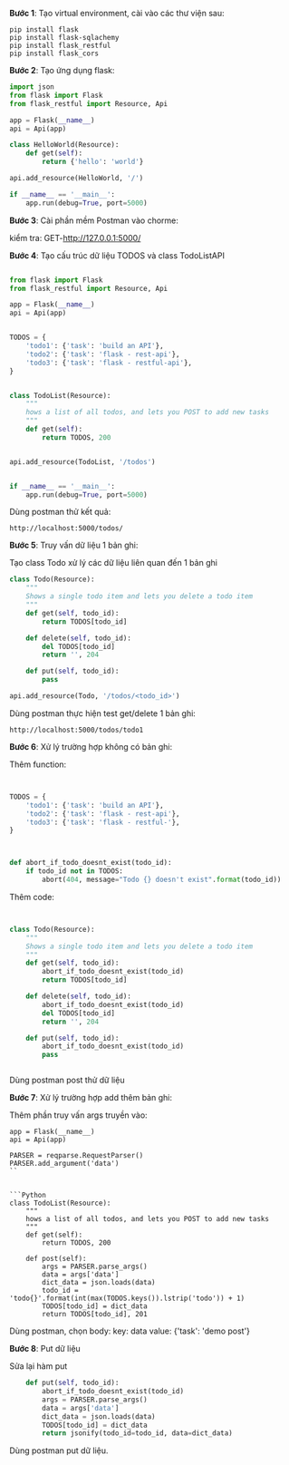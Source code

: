 **Bước 1**: Tạo virtual environment, cài vào các thư viện sau:



```
pip install flask
pip install flask-sqlachemy
pip install flask_restful
pip install flask_cors
```


**Bước 2**: Tạo ứng dụng flask:

```Python
import json
from flask import Flask
from flask_restful import Resource, Api

app = Flask(__name__)
api = Api(app)

class HelloWorld(Resource):
    def get(self):
        return {'hello': 'world'}

api.add_resource(HelloWorld, '/')

if __name__ == '__main__':
    app.run(debug=True, port=5000)

```


**Bước 3**: Cài phần mềm Postman vào chorme:

kiểm tra: GET-http://127.0.0.1:5000/


**Bước 4**: Tạo cấu trúc dữ liệu TODOS và class TodoListAPI



```Python

from flask import Flask
from flask_restful import Resource, Api

app = Flask(__name__)
api = Api(app)


TODOS = {
    'todo1': {'task': 'build an API'},
    'todo2': {'task': 'flask - rest-api'},
    'todo3': {'task': 'flask - restful-api'},
}


class TodoList(Resource):
    """
    hows a list of all todos, and lets you POST to add new tasks
    """
    def get(self):
        return TODOS, 200


api.add_resource(TodoList, '/todos')


if __name__ == '__main__':
    app.run(debug=True, port=5000)

```


Dùng postman thử kết quả:
```
http://localhost:5000/todos/
```


**Bước 5**: Truy vấn dữ liệu 1 bản ghi:


Tạo class Todo xử lý các dữ liệu liên quan đến 1 bản ghi

```Python
class Todo(Resource):
    """
    Shows a single todo item and lets you delete a todo item
    """
    def get(self, todo_id):
        return TODOS[todo_id]

    def delete(self, todo_id):
        del TODOS[todo_id]
        return '', 204

    def put(self, todo_id):
        pass

api.add_resource(Todo, '/todos/<todo_id>')
```

Dùng postman thực hiện test get/delete 1 bản ghi:

```
http://localhost:5000/todos/todo1

```

**Bước 6**: Xử lý trường hợp không có bản ghi:

Thêm function:

```Python


TODOS = {
    'todo1': {'task': 'build an API'},
    'todo2': {'task': 'flask - rest-api'},
    'todo3': {'task': 'flask - restful-'},
}



def abort_if_todo_doesnt_exist(todo_id):
    if todo_id not in TODOS:
        abort(404, message="Todo {} doesn't exist".format(todo_id))
```

Thêm code:

```Python


class Todo(Resource):
    """
    Shows a single todo item and lets you delete a todo item
    """
    def get(self, todo_id):
        abort_if_todo_doesnt_exist(todo_id)
        return TODOS[todo_id]

    def delete(self, todo_id):
        abort_if_todo_doesnt_exist(todo_id)
        del TODOS[todo_id]
        return '', 204

    def put(self, todo_id):
        abort_if_todo_doesnt_exist(todo_id)
        pass



```

Dùng postman post thử dữ liệu

**Bước 7**: Xử lý trường hợp add thêm bản ghi:

Thêm phần truy vấn args truyền vào:

```
app = Flask(__name__)
api = Api(app)

PARSER = reqparse.RequestParser()
PARSER.add_argument('data')
``


```Python
class TodoList(Resource):
    """
    hows a list of all todos, and lets you POST to add new tasks
    """
    def get(self):
        return TODOS, 200

    def post(self):
        args = PARSER.parse_args()
        data = args['data']
        dict_data = json.loads(data)
        todo_id = 'todo{}'.format(int(max(TODOS.keys()).lstrip('todo')) + 1)
        TODOS[todo_id] = dict_data
        return TODOS[todo_id], 201

```


Dùng postman, chọn body:
key: data
value: {'task': 'demo post'}


**Bước 8**: Put dữ liệu

Sửa lại hàm put

```Python
    def put(self, todo_id):
        abort_if_todo_doesnt_exist(todo_id)
        args = PARSER.parse_args()
        data = args['data']
        dict_data = json.loads(data)
        TODOS[todo_id] = dict_data
        return jsonify(todo_id=todo_id, data=dict_data)

```

Dùng postman put dữ liệu.

